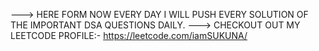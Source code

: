 ---> HERE FORM NOW EVERY DAY I WILL PUSH EVERY SOLUTION OF THE IMPORTANT DSA QUESTIONS DAILY.
---> CHECKOUT OUT MY LEETCODE PROFILE:- https://leetcode.com/iamSUKUNA/
